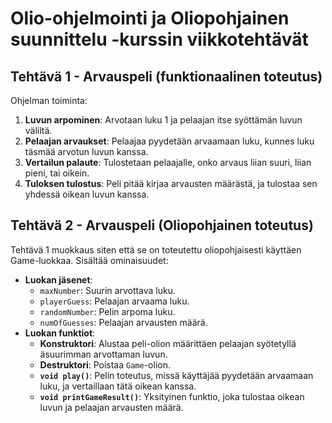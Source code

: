 # Olio-ohjelmointi ja Oliopohjainen suunnittelu -kurssin viikkotehtävät

## Tehtävä 1 - Arvauspeli (funktionaalinen toteutus)

Ohjelman toiminta:

1. **Luvun arpominen**: Arvotaan luku 1 ja pelaajan itse syöttämän luvun väliltä.
2. **Pelaajan arvaukset**: Pelaajaa pyydetään arvaamaan luku, kunnes luku täsmää arvotun luvun kanssa.
3. **Vertailun palaute**: Tulostetaan pelaajalle, onko arvaus liian suuri, liian pieni, tai oikein.
4. **Tuloksen tulostus**: Peli pitää kirjaa arvausten määrästä, ja tulostaa sen yhdessä oikean luvun kanssa.

## Tehtävä 2 - Arvauspeli (Oliopohjainen toteutus)

Tehtävä 1 muokkaus siten että se on toteutettu oliopohjaisesti käyttäen Game-luokkaa. Sisältää ominaisuudet:

- **Luokan jäsenet**:
  - `maxNumber`: Suurin arvottava luku.
  - `playerGuess`: Pelaajan arvaama luku.
  - `randomNumber`: Pelin arpoma luku.
  - `numOfGuesses`: Pelaajan arvausten määrä.
- **Luokan funktiot**:
  - **Konstruktori**: Alustaa peli-olion määrittäen pelaajan syötetyllä äsuurimman arvottaman luvun.
  - **Destruktori**: Poistaa `Game`-olion.
  - **`void play()`**: Pelin toteutus, missä käyttäjää pyydetään arvaamaan luku, ja vertaillaan tätä oikean kanssa.
  - **`void printGameResult()`**: Yksityinen funktio, joka tulostaa oikean luvun ja pelaajan arvausten määrä.
